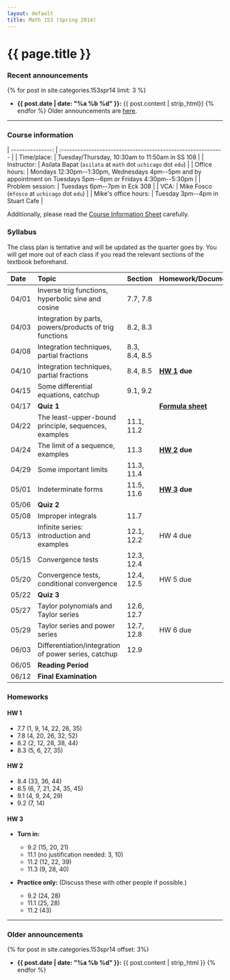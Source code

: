 ```yaml
---
layout: default
title: Math 153 (Spring 2014)
---
```


# {{ page.title }}

### Recent announcements
{% for post in site.categories.153spr14 limit: 3 %}
* **{{ post.date | date: "%a %b %d" }}:** {{ post.content | strip_html}}
{% endfor %}
Older announcements are [here](#older-announcements).

----

### Course information
<div class="infotable">

| ---------------:     | :-----------------------------------------------------------                                                   |
| Time/place:          | Tuesday/Thursday, 10:30am to 11:50am in SS 108                                                                 |
| Instructor:          | Asilata Bapat (`asilata` at `math` dot `uchicago` dot `edu`)                                                   |
| Office hours:        | Mondays 12:30pm--1:30pm, Wednesdays 4pm--5pm and by appointment on Tuesdays 5pm--6pm or Fridays 4:30pm--5:30pm |
| Problem session:     | Tuesdays 6pm--7pm in Eck 308                                                                                   |
| VCA:                 | Mike Fosco (`mfosco` at `uchicago` dot `edu`)                                                                  |
| Mike's office hours: | Tuesday 3pm--4pm in Stuart Cafe                                                                                |

</div>

Additionally, please read the [Course Information Sheet](courseinformationsheet.pdf) carefully.

### Syllabus
The class plan is tentative and will be updated as the quarter goes by. You will get more out of each class if you read the relevant sections of the textbook beforehand.

<div class="classplan">

| Date  | Topic                                                   | Section       | Homework/Documents      |
| :---  | :---                                                    | :---          | :---                    |
| 04/01 | Inverse trig functions, hyperbolic sine and cosine      | 7.7, 7.8      |                         |
| 04/03 | Integration by parts, powers/products of trig functions | 8.2, 8.3      |                         |
| 04/08 | Integration techniques, partial fractions               | 8.3, 8.4, 8.5 |                         |
| 04/10 | Integration techniques, partial fractions               | 8.4, 8.5      | **[HW 1](#hw-1) due**   |
| 04/15 | Some differential equations, catchup                    | 9.1, 9.2      |                         |
| 04/17 | **Quiz 1**                                              |               | **[Formula sheet][f1]** |
| 04/22 | The least-upper-bound principle, sequences, examples    | 11.1, 11.2    |                         |
| 04/24 | The limit of a sequence, examples                       | 11.3          | **[HW 2](#hw-2) due**   |
| 04/29 | Some important limits                                   | 11.3, 11.4    |                         |
| 05/01 | Indeterminate forms                                     | 11.5, 11.6    | **[HW 3](#hw-3) due**   |
| 05/06 | **Quiz 2**                                              |               |                         |
| 05/08 | Improper integrals                                      | 11.7          |                         |
| 05/13 | Infinite series: introduction and examples              | 12.1, 12.2    | HW 4 due                |
| 05/15 | Convergence tests                                       | 12.3, 12.4    |                         |
| 05/20 | Convergence tests, conditional convergence              | 12.4, 12.5    | HW 5 due                |
| 05/22 | **Quiz 3**                                              |               |                         |
| 05/27 | Taylor polynomials and Taylor series                    | 12.6, 12.7    |                         |
| 05/29 | Taylor series and power series                          | 12.7, 12.8    | HW 6 due                |
| 06/03 | Differentiation/integration of power series, catchup    | 12.9          |                         |
| 06/05 | **Reading Period**                                      |               |                         |
| 06/12 | **Final Examination**                                   |               |                         |

[f1]: quiz1formulasheet.pdf

</div>

### Homeworks

#### HW 1
* 7.7 (1, 9, 14, 22, 26, 35)
* 7.8 (4, 20, 26, 32, 52)
* 8.2 (2, 12, 28, 38, 44)
* 8.3 (5, 6, 27, 35)

#### HW 2
* 8.4 (33, 36, 44)
* 8.5 (6, 7, 21, 24, 35, 45)
* 9.1 (4, 9, 24, 29)
* 9.2 (7, 14)

#### HW 3
* **Turn in:**
    * 9.2 (15, 20, 21)
    * 11.1 (no justification needed: 3, 10)
    * 11.2 (12, 22, 39)
    * 11.3 (9, 28, 40)

* **Practice only:** (Discuss these with other people if possible.)
    * 9.2 (24, 28)
    * 11.1 (25, 28)
    * 11.2 (43)
    
----
### Older announcements
{% for post in site.categories.153spr14 offset: 3%}
* **{{ post.date | date: "%a %b %d" }}:** {{ post.content | strip_html }}
{% endfor %}



